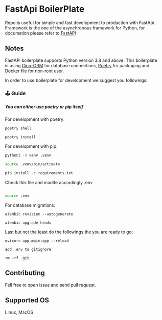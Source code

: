 # FastApi BoilerPlate
Repo is useful for simple and fast development to production with FastApi. Framework is the one of the asynchronous framework for Python, for documation please refer to [FastAPI](https://fastapi.tiangolo.com/)

## Notes
FastAPI boilerplate supports Python version 3.8 and above.
This boilerplate is using [Gino-ORM](https://python-gino.org/) for database connections, [Poetry](https://python-poetry.org/docs/) for packaging and Docker file for non-root user.

In order to use boilerplate  for development we suggest you followings:
### 🕹 Guide

##### You can either use poetry or pip itself

For development with poetry:

```sh
poetry shell

poetry install

```

For development with pip:
```sh
python3 -m venv .venv

source .venv/bin/activate

pip install -r requirements.txt
```

Check this file and modife accordingly .env

```sh

source .env

```

For database migrations:
```
alembic revision --autogenerate

alembic upgrade heads
```
Last but not the least do the followings the you are ready to go:
```
uvicorn app.main:app --reload

add .env to gitignore

rm -rf .git
```


##  Contributing
Fell free to open issue and send pull request.

## Supported OS
Linux, MacOS
